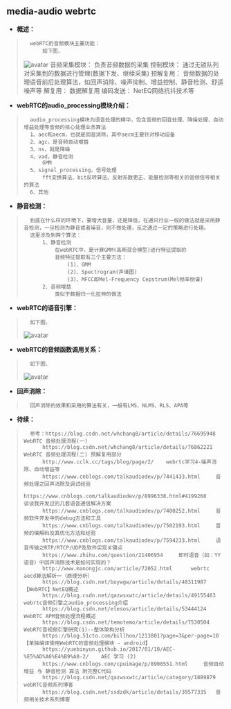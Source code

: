## media-audio webrtc
- **概述：**
>       webRTC的音频模块主要功能：
>           如下图，
> ![avatar](https://github.com/nwaiting/wolf-ai/blob/master/wolf_others/media_pic/media_audio_webrtc_flow.jpg)
>           音频采集模块：
>               负责音频数据的采集
>           控制模块：
>               通过无锁队列对采集到的数据进行管理(数据下发、继续采集)
>           预解复用：
>               音频数据的处理语音前后处理算法，如回声消除、噪声抑制、增益控制、静音检测、舒适噪声等
>           解复用：
>               数据解复用
>           编码发送：
>               NetEQ网络抗抖技术等
>
>

- **webRTC的audio_processing模块介绍：**
>       audio_processing模块为语音处理的精华，包含音频的回音处理、降噪处理、自动增益处理等音频的核心处理业务算法
>       1、aec和aecm，也就是回音消除，其中aecm主要针对移动设备
>       2、agc，是音频自动增益
>       3、ns，就是降噪
>       4、vad，静音检测
>           GMM
>       5、signal_processing，信号处理
>           fft变换算法、bit反转算法、反射系数更正、能量检测等相关的音频信号相关的算法
>       6、其他
>

- **静音检测：**
>       到底在什么样的环境下，要增大音量，还是降低，在通讯行业一般的做法就是采用静音检测，一旦检测为静音或者噪音，则不做处理，反之通过一定的策略进行处理。
>       这里涉及到两个算法：
>           1、静音检测
>               在webRTC中，是计算GMM(高斯混合模型)进行特征提取的
>               音频特征提取有三个主要方法：
>                   (1)、GMM
>                   (2)、Spectrogram(声谱图)
>                   (3)、MFCC即Mel-Frequency Cepstrum(Mel频率倒谱)
>           2、音频增益
>               类似于数据归一化拉伸的做法
>
>
>
>

- **webRTC的语音引擎：**
>       如下图，
> ![avatar](https://github.com/nwaiting/wolf-ai/blob/master/wolf_others/media_pic/media_audio_webrtc_audio_engine.png)
>
>
>

- **webRTC的音频函数调用关系：**
>       如下图，
> ![avatar](https://github.com/nwaiting/wolf-ai/blob/master/wolf_others/media_pic/media_audio_webrtc_audio.jpg)
>
>
>
>
>

- **回声消除：**
>       回声消除的效果和采用的算法有关，一般有LMS、NLMS、RLS、APA等
>
>
>
>
>
>
>
>

- **待续：**
>       参考：https://blog.csdn.net/whchang8/article/details/76695948  WebRTC 音频处理流程(一)
>           https://blog.csdn.net/whchang8/article/details/76862221     WebRTC 音频处理流程(二) 预解复用部分
>           http://www.cclk.cc/tags/blog/page/2/    webrtc学习4-噪声消除、自动增益等
>           https://www.cnblogs.com/talkaudiodev/p/7441433.html     音频处理之回声消除及调试经验
>           https://www.cnblogs.com/talkaudiodev/p/8996338.html#4199268     谈谈我开发过的几套语音通信解决方案
>           https://www.cnblogs.com/talkaudiodev/p/7400252.html     音频软件开发中的debug方法和工具
>           https://www.cnblogs.com/talkaudiodev/p/7502193.html     音频的编解码及其优化方法和经验
>           https://www.cnblogs.com/talkaudiodev/p/7594233.html     语音传输之RTP/RTCP/UDP及软件实现关键点
>           https://www.zhihu.com/question/21406954     即时语音（如：YY语音）中回声消除技术是如何实现的？
>           http://www.manongjc.com/article/72052.html      webrtc aecd算法解析一（原理分析）
>           https://blog.csdn.net/boywgw/article/details/48311987   【WebRTC】NetEQ概述
>           https://blog.csdn.net/qazwsxwtc/article/details/49155463    webrtc音频引擎之audio_processing介绍
>           https://blog.csdn.net/elesos/article/details/53444124   WebRTC APM音频处理流程概述
>           https://blog.csdn.net/temotemo/article/details/7530504  WebRTC音视频引擎研究(1)--整体架构分析
>           https://blog.51cto.com/billhoo/1213801?page=3&per-page=10   【单独编译使用WebRTC的音频处理模块 - android】
>           https://yuebinyun.github.io/2017/01/10/AEC-%E5%AD%A6%E4%B9%A0-2/    AEC 学习 (2)
>           https://www.cnblogs.com/cpuimage/p/8908551.html     音频自动增益 与 静音检测 算法 附完整C代码
>           https://blog.csdn.net/qazwsxwtc/article/category/1889879    webRTC音频系列博客
>           https://blog.csdn.net/ssdzdk/article/details/39577335   音频相关技术系列博客
>
>
>
